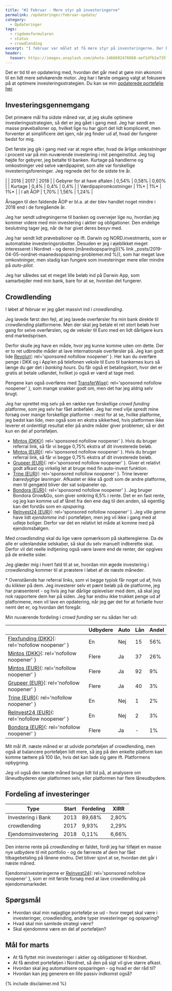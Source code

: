 ```yaml
---
title: "#2 Februar - Mere styr på investeringerne"
permalink: /opdateringer/februar-update/
category:
  - Opdateringer
tags:
  - rigdomsformularen
  - status
  - crowdlending
excerpt: "I februar var målet at få mere styr på investeringerne. Der blev tilføjet en del mere crowdlending til min portefølje, fordi det ser spændende ud ift. afkastet."
header:
  teaser: https://images.unsplash.com/photo-1466692476868-aef1dfb1e735?ixlib=rb-1.2.1&ixid=eyJhcHBfaWQiOjEyMDd9&auto=format&fit=crop&w=400&q=5
---
```


Det er tid til en opdatering med, hvordan det går med at gøre min økonomi til en lidt mere selvkørende motor. Jeg har i første omgang valgt at fokusere på at optimere investeringsstrategien. Du kan se min [opdaterede portefølje her](/portfolio/).

## Investeringsgennemgang

Det primære mål fra sidste måned var, at jeg skulle optimere investeringsstrategien, så det er jeg gået i gang med. Jeg har sendt en masse prøveballoner op, hvilket lige nu har gjort det lidt kompliceret, men forventer at simplificere det igen, når jeg finder ud af, hvad der fungerer bedst for mig.

Det første jeg gik i gang med var at regne efter, hvad de årlige omkostninger i procent var på min nuværende investering i mit pengeinstitut. Jeg tog højde for gebyrer, jeg betalte til banken. Kurtage på handlerne og omkostninger ved selve værdipapiret, som alle var forskellige investeringsforeninger. Jeg regnede det for de sidste tre år.

|                             | 2016  | 2017  | 2018  |
| Gebyrer for at have aftalen | 0,54% | 0,58% | 0,60% |
| Kurtage                     | 0,4%  | 0,4%  | 0,4%  |
| Værdipapiromkostninger      | 1%*   | 1%*   | 1%*   |
| I alt ÅOP                   | 1,70% | 1,56% | 1,24% |

Årsagen til den faldende ÅOP er bl.a. at der blev handlet noget mindre i 2018 end i de foregående år.

Jeg har sendt udregningerne til banken og overvejer lige nu, hvordan jeg kommer videre med min investering i aktier og obligationer. Den endelige beslutning tager jeg, når de har givet deres besyv med.

Jeg har sendt lidt prøveballoner op ift. Darwin og NORD.investments, som er automatiske investeringsrobotter. Desuden er jeg i øjeblikket meget interesseret i Nordnet - og deres [månedsopsparing]({% link _posts/2019-04-05-nordnet-maanedsopsparing-problemer.md %}), som har meget lave omkostninger, men stadig kan fungere som investeringer mere eller mindre på _auto-pilot_.

Jeg har således sat et meget lille beløb ind på Darwin App, som samarbejder med min bank, bare for at se, hvordan det fungerer.

## Crowdlending

I løbet af februar er jeg gået massivt ind i _crowdlending_.

Jeg lavede først den fejl, at jeg lavede overførsler fra min bank direkte til _crowdlending_ platformene. Men der skal jeg betale et ret stort beløb hver gang for selve overførslen, og de veksler til Euro med en lidt dårligere kurs end markedsprisen.

Derfor skulle jeg have en måde, hvor jeg kunne komme uden om dette. Der er to ret udbredte måder at lave internationale overførsler på. Jeg kan godt lide [Revolut](/go/revolut/){: rel='sponsored nofollow noopener' }. Her kan du overføre penge i DKK og i App’en på telefonen veksle til Euro til bankernes kurs så længe du gør det i _banking hours_. Du får også et betalingskort, hvor det er gratis at betale udlandet, hvilket jo også er værd at tage med.

Pengene kan også overføres med [TransferWise](/go/transferwise/){: rel='sponsored nofollow noopener' }, som mange snakker godt om, men det har jeg aldrig selv brugt.

Jeg har oprettet mig selv på en række nye forskellige _crowd funding_ platforme, som jeg selv har fået anbefalet. Jeg har med vilje spredt mine forsøg over mange forskellige platforme - mest for at se, hvilke platforme, jeg bedst kan lide, men også som en ekstra sikkerhed, hvis platformen ikke leverer et ordentligt resultat eller på andre måder giver problemer, så er det kun en del af porteføljen.

- [Mintos (DKK)](/go/mintos/){: rel='sponsored nofollow noopener' }. Hvis du bruger referral link, så får vi begge 0,75% ekstra af dit investerede beløb.
- [Mintos (EUR)](/go/mintos/){: rel='sponsored nofollow noopener' }. Hvis du bruger referral link, så får vi begge 0,75% ekstra af dit investerede beløb.
- [Grupeer (EUR)](/go/grupeer/){: rel='sponsored nofollow noopener' }. Giver et relativt godt afkast og virkelig let at bruge med fin auto-invest funktion.
- [Trine (EUR)](/go/trine/){: rel='sponsored nofollow noopener' }. Trine leverer _bæredygtige løsninger_. Afkastet er ikke så godt som de andre platforme, men til gengæld bliver der sat solpaneler op.
- [Bondora (EUR)](/go/bondora/){: rel='sponsored nofollow noopener' }. Jeg bruger Bondora Grow&Go, som giver omkring 6,5% i rente. Det er en fast rente, og jeg kan komme ud af lånet fra den ene dag til den anden, så egentlig kan det forstås som en _opsparing_.
- [ReInvest24 (EUR)](/go/reinvest24/){: rel='sponsored nofollow noopener' }. Jeg ville gerne have lidt _ejendomme_ ind i porteføljen, men jeg vil ikke i gang med at udleje boliger. Derfor var det en relativt let måde at komme med på ejendomsbølgen.

Med _crowdlending_ skal du lige være opmærksom på skattereglerne. Da de alle er udenlandske selskaber, så skal du selv manuelt indberette skat. Derfor vil det reelle indtjening også være lavere end de renter, der opgives på de enkelte sider.

Jeg glæder mig i hvert fald til at se, hvordan min øgede investering i _crowdlending_ kommer til at præstere i løbet af de næste måneder.

\* Ovenstående har referral links, som vi begge typisk får noget ud af, hvis du klikker på dem. Jeg investerer selv et pænt beløb på de platforme, jeg har præsenteret - og hvis jeg har dårlige oplevelser med dem, så skal jeg nok rapportere dem her på siden. Jeg har endnu ikke trukket penge ud af platformene, men vil lave en opdatering, når jeg gør det for at fortælle hvor nemt det er, og hvordan det foregår.

Min nuværende fordeling i _crowd funding_ ser nu sådan her ud:

|                                        | Udbydere | Auto | Lån | Andel |
|-|-|-|-|-|
| [Flexfunding (DKK)](/platform/flexfunding/){: rel='nofollow noopener' } | En       | Nej  | 15  | 56%   |
| [Mintos (DKK)](/go/mintos/){: rel='nofollow noopener' }           | Flere    | Ja   | 37  | 26%   |
| [Mintos (EUR)](/go/mintos/){: rel='nofollow noopener' }           | Flere    | Ja   | 92  | 9%    |
| [Grupeer (EUR)](/go/grupeer/){: rel='nofollow noopener' }         | Flere    | Ja   | 40  | 3%    |
| [Trine (EUR)](/go/trine/){: rel='nofollow noopener' }             | En       | Nej  | 1   | 2%    |
| [ReInvest24 (EUR)](/go/reinvest24/){: rel='nofollow noopener' }   | En       | Nej  | 2   | 3%    |
| [Bondora (EUR)](/go/bondora/){: rel='nofollow noopener' }         | Flere    | Ja   | -   | 1%    |

Mit mål ift. næste måned er at udvide porteføljen af crowdlending, men også at balancere porteføljen lidt mere, så jeg på den enkelte platform kan komme tættere på 100 lån, hvis det kan lade sig gøre ift. Platformens opbygning.

Jeg vil også den næste måned bruge lidt tid på, at analysere om låneudbyderen ejer platformen selv, eller platformen har flere låneudbydere.

## Fordeling af investeringer

| Type                | Start | Fordeling | XIRR  |
|-|-|-|-|
| Investering i Bank  | 2013  | 89,68%    | 2,80% |
| crowdlending       | 2017  | 9,93%     | 2,29% |
| Ejendomsinvestering | 2018  | 0,11%     | 6,66% |

Den interne rente på _crowdlending_ er faldet, fordi jeg har tilføjet en masse nye udbydere til mit portfolio - og de færreste af dem har fået tilbagebetaling på lånene endnu. Det bliver sjovt at se, hvordan det går i næste måned.

Ejendomsinvesteringerne er [ReInvest24](/go/reinvest24/){: rel='sponsored nofollow noopener' }, som er mit første forsøg med at lave crowdlending på ejendomsmarkedet.

## Spørgsmål

- Hvordan skal min nøjagtige portefølje se ud - hvor meget skal være i investeringer, crowdlending, andre typer investeringer og opsparing?
- Hvad skal min samlede strategi være?
- Skal ejendomme være en del af porteføljen?

## Mål for marts

- At få flyttet min investeringer i aktier og obligationer til Nordnet.
- At få ændret porteføljen i Nordnet, så den på sigt vil give større afkast.
- Hvordan skal jeg automatisere opsparingen - og hvad er der råd til?
- Hvordan kan jeg generere en lille passiv indkomst også?

{% include disclaimer.md %}
